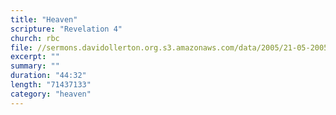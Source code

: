 ```yaml
---
title: "Heaven"
scripture: "Revelation 4"
church: rbc
file: //sermons.davidollerton.org.s3.amazonaws.com/data/2005/21-05-2005.mp3
excerpt: ""
summary: ""
duration: "44:32"
length: "71437133"
category: "heaven"
---
```


